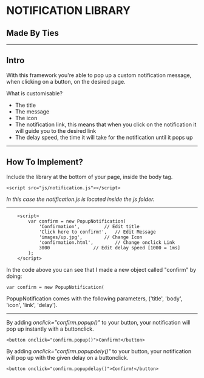 NOTIFICATION LIBRARY
===

Made By Ties
---

---

Intro
---

With this framework you're able to pop up a custom notification message, when clicking on a button, on the desired page.

What is customisable?
* The title
* The message
* The icon
* The notification link, this means that when you click on the notification it will guide you to the desired link
* The delay speed, the time it will take for the notification until it pops up

---

How To Implement?
---

Include the library at the bottom of your page, inside the body tag.

```<script src="js/notification.js"></script>```

*In this case the notification.js is located inside the js folder.*

---

```
	<script>
		var confirm = new PopupNotification(
			'Confirmation', 		// Edit title
			'Click here to confirm!', 	// Edit Message
			'images/up.jpg', 		// Change Icon
			'confirmation.html', 		// Change onclick Link
			3000				// Edit delay speed [1000 = 1ms]
		);
	</script>
```

In the code above you can see that I made a new object called "confirm" by doing:

```var confirm = new PopupNotification(```

PopupNotification comes with the following parameters, ('title', 'body', 'icon', 'link', 'delay').

---

By adding *onclick="confirm.popup()"* to your button, your notification will pop up instantly with a buttonclick.

```<button onclick="confirm.popup()">Confirm!</button>```


By adding *onclick="confirm.popupdely()"* to your button, your notification will pop up with the given delay on a buttonclick.

```<button onclick="confirm.popupdelay()">Confirm!</button>```
